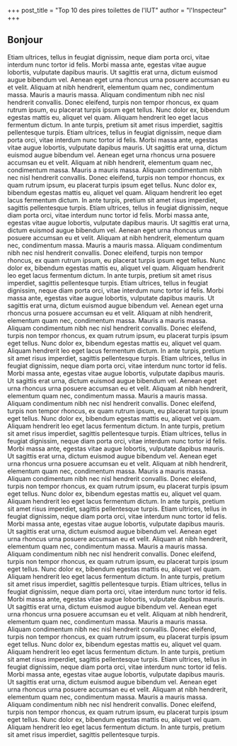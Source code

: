 +++
post_title = "Top 10 des pires toilettes de l'IUT"
author = "l'Inspecteur"
+++

## Bonjour

 Etiam ultrices, tellus in feugiat dignissim, neque diam porta orci, vitae interdum nunc tortor id felis. Morbi massa ante, egestas vitae augue lobortis, vulputate dapibus mauris. Ut sagittis erat urna, dictum euismod augue bibendum vel. Aenean eget urna rhoncus urna posuere accumsan eu et velit. Aliquam at nibh hendrerit, elementum quam nec, condimentum massa. Mauris a mauris massa. Aliquam condimentum nibh nec nisl hendrerit convallis. Donec eleifend, turpis non tempor rhoncus, ex quam rutrum ipsum, eu placerat turpis ipsum eget tellus. Nunc dolor ex, bibendum egestas mattis eu, aliquet vel quam. Aliquam hendrerit leo eget lacus fermentum dictum. In ante turpis, pretium sit amet risus imperdiet, sagittis pellentesque turpis.  Etiam ultrices, tellus in feugiat dignissim, neque diam porta orci, vitae interdum nunc tortor id felis. Morbi massa ante, egestas vitae augue lobortis, vulputate dapibus mauris. Ut sagittis erat urna, dictum euismod augue bibendum vel. Aenean eget urna rhoncus urna posuere accumsan eu et velit. Aliquam at nibh hendrerit, elementum quam nec, condimentum massa. Mauris a mauris massa. Aliquam condimentum nibh nec nisl hendrerit convallis. Donec eleifend, turpis non tempor rhoncus, ex quam rutrum ipsum, eu placerat turpis ipsum eget tellus. Nunc dolor ex, bibendum egestas mattis eu, aliquet vel quam. Aliquam hendrerit leo eget lacus fermentum dictum. In ante turpis, pretium sit amet risus imperdiet, sagittis pellentesque turpis.  Etiam ultrices, tellus in feugiat dignissim, neque diam porta orci, vitae interdum nunc tortor id felis. Morbi massa ante, egestas vitae augue lobortis, vulputate dapibus mauris. Ut sagittis erat urna, dictum euismod augue bibendum vel. Aenean eget urna rhoncus urna posuere accumsan eu et velit. Aliquam at nibh hendrerit, elementum quam nec, condimentum massa. Mauris a mauris massa. Aliquam condimentum nibh nec nisl hendrerit convallis. Donec eleifend, turpis non tempor rhoncus, ex quam rutrum ipsum, eu placerat turpis ipsum eget tellus. Nunc dolor ex, bibendum egestas mattis eu, aliquet vel quam. Aliquam hendrerit leo eget lacus fermentum dictum. In ante turpis, pretium sit amet risus imperdiet, sagittis pellentesque turpis.  Etiam ultrices, tellus in feugiat dignissim, neque diam porta orci, vitae interdum nunc tortor id felis. Morbi massa ante, egestas vitae augue lobortis, vulputate dapibus mauris. Ut sagittis erat urna, dictum euismod augue bibendum vel. Aenean eget urna rhoncus urna posuere accumsan eu et velit. Aliquam at nibh hendrerit, elementum quam nec, condimentum massa. Mauris a mauris massa. Aliquam condimentum nibh nec nisl hendrerit convallis. Donec eleifend, turpis non tempor rhoncus, ex quam rutrum ipsum, eu placerat turpis ipsum eget tellus. Nunc dolor ex, bibendum egestas mattis eu, aliquet vel quam. Aliquam hendrerit leo eget lacus fermentum dictum. In ante turpis, pretium sit amet risus imperdiet, sagittis pellentesque turpis.  Etiam ultrices, tellus in feugiat dignissim, neque diam porta orci, vitae interdum nunc tortor id felis. Morbi massa ante, egestas vitae augue lobortis, vulputate dapibus mauris. Ut sagittis erat urna, dictum euismod augue bibendum vel. Aenean eget urna rhoncus urna posuere accumsan eu et velit. Aliquam at nibh hendrerit, elementum quam nec, condimentum massa. Mauris a mauris massa. Aliquam condimentum nibh nec nisl hendrerit convallis. Donec eleifend, turpis non tempor rhoncus, ex quam rutrum ipsum, eu placerat turpis ipsum eget tellus. Nunc dolor ex, bibendum egestas mattis eu, aliquet vel quam. Aliquam hendrerit leo eget lacus fermentum dictum. In ante turpis, pretium sit amet risus imperdiet, sagittis pellentesque turpis.  Etiam ultrices, tellus in feugiat dignissim, neque diam porta orci, vitae interdum nunc tortor id felis. Morbi massa ante, egestas vitae augue lobortis, vulputate dapibus mauris. Ut sagittis erat urna, dictum euismod augue bibendum vel. Aenean eget urna rhoncus urna posuere accumsan eu et velit. Aliquam at nibh hendrerit, elementum quam nec, condimentum massa. Mauris a mauris massa. Aliquam condimentum nibh nec nisl hendrerit convallis. Donec eleifend, turpis non tempor rhoncus, ex quam rutrum ipsum, eu placerat turpis ipsum eget tellus. Nunc dolor ex, bibendum egestas mattis eu, aliquet vel quam. Aliquam hendrerit leo eget lacus fermentum dictum. In ante turpis, pretium sit amet risus imperdiet, sagittis pellentesque turpis.  Etiam ultrices, tellus in feugiat dignissim, neque diam porta orci, vitae interdum nunc tortor id felis. Morbi massa ante, egestas vitae augue lobortis, vulputate dapibus mauris. Ut sagittis erat urna, dictum euismod augue bibendum vel. Aenean eget urna rhoncus urna posuere accumsan eu et velit. Aliquam at nibh hendrerit, elementum quam nec, condimentum massa. Mauris a mauris massa. Aliquam condimentum nibh nec nisl hendrerit convallis. Donec eleifend, turpis non tempor rhoncus, ex quam rutrum ipsum, eu placerat turpis ipsum eget tellus. Nunc dolor ex, bibendum egestas mattis eu, aliquet vel quam. Aliquam hendrerit leo eget lacus fermentum dictum. In ante turpis, pretium sit amet risus imperdiet, sagittis pellentesque turpis.  Etiam ultrices, tellus in feugiat dignissim, neque diam porta orci, vitae interdum nunc tortor id felis. Morbi massa ante, egestas vitae augue lobortis, vulputate dapibus mauris. Ut sagittis erat urna, dictum euismod augue bibendum vel. Aenean eget urna rhoncus urna posuere accumsan eu et velit. Aliquam at nibh hendrerit, elementum quam nec, condimentum massa. Mauris a mauris massa. Aliquam condimentum nibh nec nisl hendrerit convallis. Donec eleifend, turpis non tempor rhoncus, ex quam rutrum ipsum, eu placerat turpis ipsum eget tellus. Nunc dolor ex, bibendum egestas mattis eu, aliquet vel quam. Aliquam hendrerit leo eget lacus fermentum dictum. In ante turpis, pretium sit amet risus imperdiet, sagittis pellentesque turpis.  Etiam ultrices, tellus in feugiat dignissim, neque diam porta orci, vitae interdum nunc tortor id felis. Morbi massa ante, egestas vitae augue lobortis, vulputate dapibus mauris. Ut sagittis erat urna, dictum euismod augue bibendum vel. Aenean eget urna rhoncus urna posuere accumsan eu et velit. Aliquam at nibh hendrerit, elementum quam nec, condimentum massa. Mauris a mauris massa. Aliquam condimentum nibh nec nisl hendrerit convallis. Donec eleifend, turpis non tempor rhoncus, ex quam rutrum ipsum, eu placerat turpis ipsum eget tellus. Nunc dolor ex, bibendum egestas mattis eu, aliquet vel quam. Aliquam hendrerit leo eget lacus fermentum dictum. In ante turpis, pretium sit amet risus imperdiet, sagittis pellentesque turpis. 